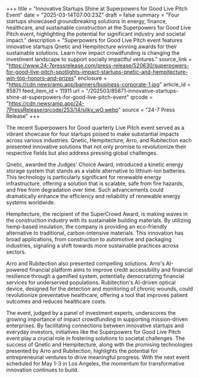 +++
title = "Innovative Startups Shine at Superpowers for Good Live Pitch Event"
date = "2025-03-14T07:00:23Z"
draft = false
summary = "Four startups showcased groundbreaking solutions in energy, finance, healthcare, and sustainable construction at the Superpowers for Good Live Pitch event, highlighting the potential for significant industry and societal impact."
description = "Superpowers for Good Live Pitch event features innovative startups Qnetic and Hempitecture winning awards for their sustainable solutions. Learn how impact crowdfunding is changing the investment landscape to support socially impactful ventures."
source_link = "https://www.24-7pressrelease.com/press-release/520630/superpowers-for-good-live-pitch-spotlights-impact-startups-qnetic-and-hempitecture-win-top-honors-and-prizes"
enclosure = "https://cdn.newsramp.app/banners/business-corporate-1.jpg"
article_id = 85871
feed_item_id = 11911
url = "/202503/85871-innovative-startups-shine-at-superpowers-for-good-live-pitch-event"
qrcode = "https://cdn.newsramp.app/24-7PressRelease/qrcode/253/14/silkv_wO.webp"
source = "24-7 Press Release"
+++

<p>The recent Superpowers for Good quarterly Live Pitch event served as a vibrant showcase for four startups poised to make substantial impacts across various industries. Qnetic, Hempitecture, Arro, and Rubitection each presented innovative solutions that not only promise to revolutionize their respective fields but also address pressing global challenges.</p><p>Qnetic, awarded the Judges' Choice Award, introduced a kinetic energy storage system that stands as a viable alternative to lithium-ion batteries. This technology is particularly significant for renewable energy infrastructure, offering a solution that is scalable, safe from fire hazards, and free from degradation over time. Such advancements could dramatically enhance the efficiency and reliability of renewable energy systems worldwide.</p><p>Hempitecture, the recipient of the SuperCrowd Award, is making waves in the construction industry with its sustainable building materials. By utilizing hemp-based insulation, the company is providing an eco-friendly alternative to traditional, carbon-intensive materials. This innovation has broad applications, from construction to automotive and packaging industries, signaling a shift towards more sustainable practices across sectors.</p><p>Arro and Rubitection also presented compelling solutions. Arro's AI-powered financial platform aims to improve credit accessibility and financial resilience through a gamified system, potentially democratizing financial services for underserved populations. Rubitection's AI-driven optical device, designed for the detection and monitoring of chronic wounds, could revolutionize preventative healthcare, offering a tool that improves patient outcomes and reduces healthcare costs.</p><p>The event, judged by a panel of investment experts, underscores the growing importance of impact crowdfunding in supporting mission-driven enterprises. By facilitating connections between innovative startups and everyday investors, initiatives like the Superpowers for Good Live Pitch event play a crucial role in fostering solutions to societal challenges. The success of Qnetic and Hempitecture, along with the promising technologies presented by Arro and Rubitection, highlights the potential for entrepreneurial ventures to drive meaningful progress. With the next event scheduled for May 1-3 in Los Angeles, the momentum for transformative innovation continues to build.</p>